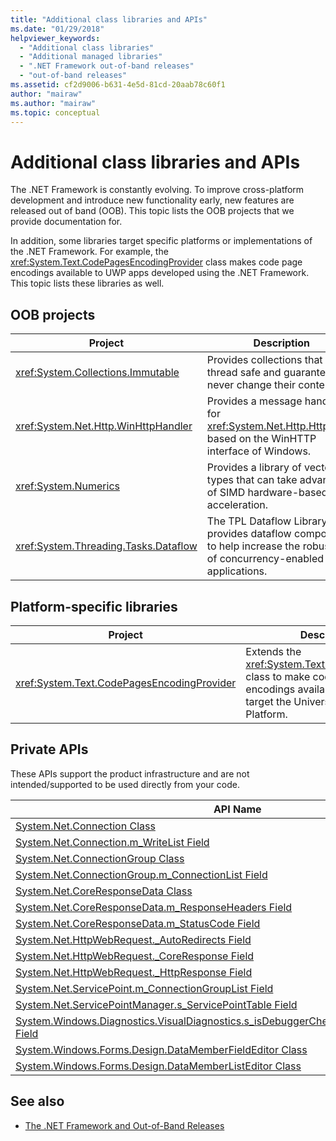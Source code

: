 ```yaml
---
title: "Additional class libraries and APIs"
ms.date: "01/29/2018"
helpviewer_keywords: 
  - "Additional class libraries"
  - "Additional managed libraries"
  - ".NET Framework out-of-band releases"
  - "out-of-band releases"
ms.assetid: cf2d9006-b631-4e5d-81cd-20aab78c60f1
author: "mairaw"
ms.author: "mairaw"
ms.topic: conceptual
---
```


# Additional class libraries and APIs

The .NET Framework is constantly evolving. To improve cross-platform development and introduce new functionality early, new features are released out of band (OOB). This topic lists the OOB projects that we provide documentation for.  
  
In addition, some libraries target specific platforms or implementations of the .NET Framework. For example, the <xref:System.Text.CodePagesEncodingProvider> class makes code page encodings available to UWP apps developed using the .NET Framework. This topic lists these libraries as well.  
  
## OOB projects
  
| Project | Description |  
| ------- | ----------- |  
| <xref:System.Collections.Immutable> | Provides collections that are thread safe and guaranteed to never change their contents. |
| <xref:System.Net.Http.WinHttpHandler> | Provides a message handler for <xref:System.Net.Http.HttpClient> based on the WinHTTP interface of Windows. |
| <xref:System.Numerics> | Provides a library of vector types that can take advantage of SIMD hardware-based acceleration.| 
| <xref:System.Threading.Tasks.Dataflow> | The TPL Dataflow Library provides dataflow components to help increase the robustness of concurrency-enabled applications. |  

## Platform-specific libraries
  
| Project | Description |  
| ------- | ----------- |  
| <xref:System.Text.CodePagesEncodingProvider> | Extends the <xref:System.Text.EncodingProvider> class to make code page encodings available to apps that target the Universal Windows Platform. |  
  
## Private APIs  

These APIs support the product infrastructure and are not intended/supported to be used directly from your code.  
  
| API Name |
| -------- |
| [System.Net.Connection Class](connection.md) |
| [System.Net.Connection.m\_WriteList Field](m_writelist.md) |
| [System.Net.ConnectionGroup Class](connectiongroup.md) |
| [System.Net.ConnectionGroup.m\_ConnectionList Field](m_connectionlist.md) |
| [System.Net.CoreResponseData Class](coreresponsedata.md) |
| [System.Net.CoreResponseData.m\_ResponseHeaders Field](coreresponsedata_m_responseheaders.md) |
| [System.Net.CoreResponseData.m\_StatusCode Field](coreresponsedata_m_statuscode.md) |
| [System.Net.HttpWebRequest.\_AutoRedirects Field](_autoredirects.md) |
| [System.Net.HttpWebRequest.\_CoreResponse Field](httpwebrequest__coreresponse.md) |
| [System.Net.HttpWebRequest.\_HttpResponse Field](_httpresponse.md) |
| [System.Net.ServicePoint.m\_ConnectionGroupList Field](m_connectiongrouplist.md) |
| [System.Net.ServicePointManager.s\_ServicePointTable Field](s_servicepointtable.md) |
| [System.Windows.Diagnostics.VisualDiagnostics.s\_isDebuggerCheckDisabledForTestPurposes Field](s-isdebuggercheckdisabledfortestpurposes-field.md) |
| [System.Windows.Forms.Design.DataMemberFieldEditor Class](datamemberfieldeditor-class.md) |
| [System.Windows.Forms.Design.DataMemberListEditor Class](datamemberlisteditor-class.md) |
  
## See also

- [The .NET Framework and Out-of-Band Releases](../get-started/the-net-framework-and-out-of-band-releases.md)
